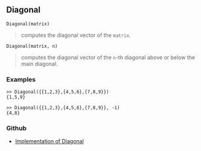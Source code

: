 ## Diagonal

```
Diagonal(matrix)
```

> computes the diagonal vector of the `matrix`.
  
```
Diagonal(matrix, n)
```

> computes the diagonal vector of the `n`-th diagonal above or below the main diagonal.

### Examples

```
>> Diagonal({{1,2,3},{4,5,6},{7,8,9}})
{1,5,9}

>> Diagonal({{1,2,3},{4,5,6},{7,8,9}}, -1)
{4,8}
```

  

### Github

* [Implementation of Diagonal](https://github.com/axkr/symja_android_library/blob/master/symja_android_library/matheclipse-core/src/main/java/org/matheclipse/core/builtin/LinearAlgebra.java#L960) 
